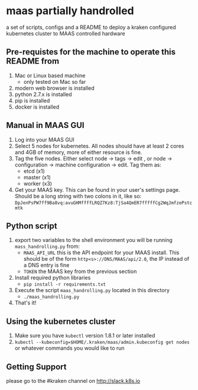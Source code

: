 #  maas partially handrolled
a set of scripts, configs and a README to deploy a kraken configured kubernetes cluster to MAAS controlled hardware

## Pre-requistes for the machine to operate this README from
1. Mac or Linux based machine
    - only tested on Mac so far
1. modern web browser is installed
1. python 2.7.x is installed
1. pip is installed
1. docker is installed

##  Manual in MAAS GUI
1. Log into your MAAS GUI
1. Select 5 nodes for kubernetes.  All nodes should have at least 2 cores and 4GB of
  memory, more of either resource is fine.
1. Tag the five nodes.  Either select node -> tags -> edit , or node -> configuration -> machine configuration -> edit. Tag them as:
    - etcd (x1)
    - master (x1)
    - worker (x3)
1. Get your MAAS key.  This can be found in your user's settings page.  Should be a long string with two colons in it, like so:
     `DpJenPsPW7ff9Ba8vq:avuGHMffffLRQZ7Kz8:TjSa4QmER7fffffCg2WqJmfzePstcmtk`

##  Python script
1. export two variables to the shell environment you will be running `mass_handrolling.py` from:
    - `MAAS_API_URL` this is the API endpoint for your MAAS install.  This should be of the form `http<s>://DNS/MAAS/api/2.0`, the IP instead of a DNS entry is fine
    - `TOKEN` the MAAS key from the previous section
1. Install required python libraries
    - `pip install -r requirements.txt`
1. Execute the script `maas_handrolling.py` located in this directory
    - `./maas_handrolling.py`
1. That's it!

## Using the kubernetes cluster
1. Make sure you have `kubectl` version 1.8.1 or later installed
1. `kubectl --kubeconfig=$HOME/.kraken/maas/admin.kubeconfig get nodes` or whatever commands you would like to run

##  Getting Support
please go to the #kraken channel on http://slack.k8s.io
